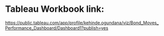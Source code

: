 
# Tableau Workbook link:
 https://public.tableau.com/app/profile/kehinde.ogundana/viz/Bond_Moves_Performance_Dashboard/Dashboard1?publish=yes
